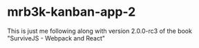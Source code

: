 # mrb3k-kanban-app-2
This is just me following along with version 2.0.0-rc3 of the book "SurviveJS - Webpack and React"  

